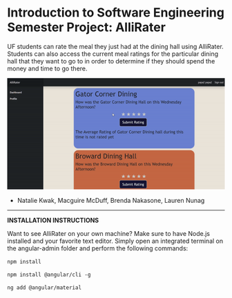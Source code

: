 # **Introduction to Software Engineering Semester Project: AlliRater**

UF students can rate the meal they just had at the dining hall using AlliRater. Students can also access the current meal ratings for the particular dining hall that they want to go to in order to determine if they should spend the money and time to go there.

![demo-gif](./demo.gif)

- Natalie Kwak, Macguire McDuff, Brenda Nakasone, Lauren Nunag


-----------------------------

**INSTALLATION INSTRUCTIONS**

Want to see AlliRater on your own machine? 
Make sure to have Node.js installed and your favorite text editor.
Simply open an integrated terminal on the angular-admin folder and perform the following commands:
```
npm install
```
```
npm install @angular/cli -g
```
```
ng add @angular/material
```
